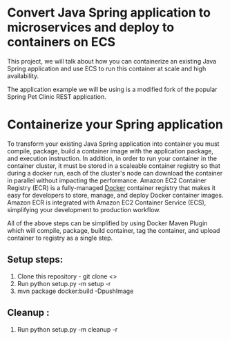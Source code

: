 # Convert Java Spring application to microservices and deploy to containers on ECS

This project, we will talk about how you can containerize an existing Java Spring application and use ECS to run this container at scale and high availability.

The application example we will be using is a modified fork of the popular Spring Pet Clinic REST application.


# Containerize your Spring application

To transform your existing Java Spring application into container you must compile, package, build a container image with the application package, and execution instruction. In addition, in order to run your container in the container cluster, it must be stored in a scaleable container registry so that during a docker run, each of the cluster&#39;s node can download the container in parallel without impacting the performance. Amazon EC2 Container Registry (ECR) is a fully-managed  [Docker](https://aws.amazon.com/docker/) container registry that makes it easy for developers to store, manage, and deploy Docker container images. Amazon ECR is integrated with Amazon EC2 Container Service (ECS), simplifying your development to production workflow.


All of the above steps can be simplified by using Docker Maven Plugin which will compile, package, build container, tag the container, and upload container to registry as a single step.

## Setup steps:

1. Clone this repository - git clone <>
2. Run python setup.py -m setup -r <your region>
3. mvn package docker:build -DpushImage

## Cleanup :
1. Run python setup.py -m cleanup -r <your region>
